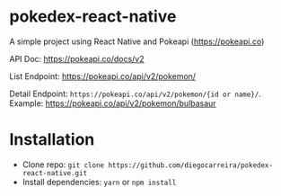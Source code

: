 # pokedex-react-native
A simple project using React Native and Pokeapi (https://pokeapi.co)

API Doc: https://pokeapi.co/docs/v2

List Endpoint: https://pokeapi.co/api/v2/pokemon/

Detail Endpoint: `https://pokeapi.co/api/v2/pokemon/{id or name}/`. Example: https://pokeapi.co/api/v2/pokemon/bulbasaur


# Installation

- Clone repo: `git clone https://github.com/diegocarreira/pokedex-react-native.git`
- Install dependencies: `yarn` or `npm install`
